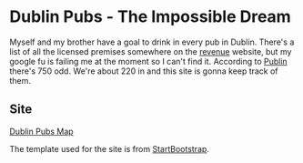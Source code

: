 # Dublin Pubs - The Impossible Dream

Myself and my brother have a goal to drink in every pub in Dublin. There's a list of all the licensed premises somewhere on the [revenue](https://revenue.ie) website, but my google fu is failing me at the moment so I can't find it. According to [Publin](http://publin.ie/2015/how-many-pubs-are-there-in-dublin/) there's 750 odd. We're about 220 in and this site is gonna keep track of them.

## Site

[Dublin Pubs Map](https://irishshagua.github.io/dublin-pubs-map)

The template used for the site is from [StartBootstrap](https://github.com/BlackrockDigital/startbootstrap-stylish-portfolio).
